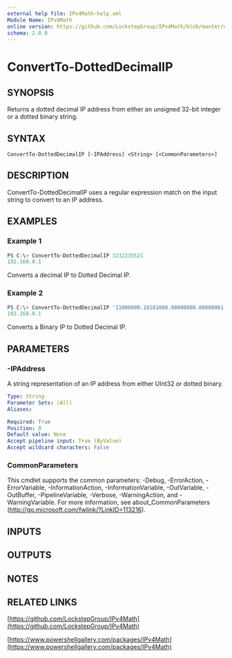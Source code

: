 ```yaml
---
external help file: IPv4Math-help.xml
Module Name: IPv4Math
online version: https://github.com/LockstepGroup/IPv4Math/blob/master/docs/ConvertTo-DottedDecimnalIP.md
schema: 2.0.0
---
```


# ConvertTo-DottedDecimalIP

## SYNOPSIS
Returns a dotted decimal IP address from either an unsigned 32-bit integer or a dotted binary string.

## SYNTAX

```
ConvertTo-DottedDecimalIP [-IPAddress] <String> [<CommonParameters>]
```

## DESCRIPTION
ConvertTo-DottedDecimalIP uses a regular expression match on the input string to convert to an IP address.

## EXAMPLES

### Example 1
```powershell
PS C:\> ConvertTo-DottedDecimalIP 3232235521
192.168.0.1
```

Converts a decimal IP to Dotted Decimal IP.

### Example 2
```powershell
PS C:\> ConvertTo-DottedDecimalIP '11000000.10101000.00000000.00000001'
192.168.0.1
```

Converts a Binary IP to Dotted Decimal IP.

## PARAMETERS

### -IPAddress
A string representation of an IP address from either UInt32 or dotted binary.

```yaml
Type: String
Parameter Sets: (All)
Aliases:

Required: True
Position: 0
Default value: None
Accept pipeline input: True (ByValue)
Accept wildcard characters: False
```

### CommonParameters
This cmdlet supports the common parameters: -Debug, -ErrorAction, -ErrorVariable, -InformationAction, -InformationVariable, -OutVariable, -OutBuffer, -PipelineVariable, -Verbose, -WarningAction, and -WarningVariable. For more information, see about_CommonParameters (http://go.microsoft.com/fwlink/?LinkID=113216).

## INPUTS

## OUTPUTS

## NOTES

## RELATED LINKS

[https://github.com/LockstepGroup/IPv4Math](https://github.com/LockstepGroup/IPv4Math)

[https://www.powershellgallery.com/packages/IPv4Math](https://www.powershellgallery.com/packages/IPv4Math)
